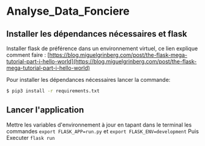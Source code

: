 # Analyse_Data_Fonciere  
## Installer les dépendances nécessaires et flask  
Installer flask de préférence dans un environnement virtuel, ce lien explique comment faire : [https://blog.miguelgrinberg.com/post/the-flask-mega-tutorial-part-i-hello-world](https://blog.miguelgrinberg.com/post/the-flask-mega-tutorial-part-i-hello-world)  

Pour installer les dépendances nécessaires lancer la commande:

```bash 
$ pip3 install -r requirements.txt
```

## Lancer l'application 

Mettre les variables d'environnement à jour en tapant dans le terminal les commandes ```export FLASK_APP=run.py``` et ```export FLASK_ENV=development```
Puis Executer ```flask run```